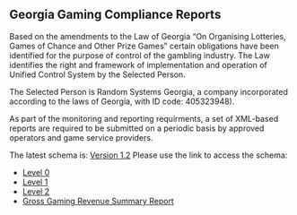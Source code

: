 ## Georgia Gaming Compliance Reports 
Based on the amendments to the Law of Georgia “On Organising Lotteries, Games of Chance and Other Prize Games” certain obligations have been identified for the purpose of control of the gambling industry. The Law identifies the right and framework of implementation and operation of Unified Control System by the Selected Person.

The Selected Person is Random Systems Georgia, a company incorporated according to the laws of Georgia, with ID code: 405323948).

As part of the monitoring and reporting requirments, a set of XML-based reports are required to be submitted on a periodic basis by approved operators and game service providers.

The latest schema is:  [Version 1.2](./1_2/index.html)
Please use the link to access the schema:
- [Level 0](./1_2/level0)
- [Level 1](../1_2/level1)
- [Level 2](../1_2/level1)
- [Gross Gaming Revenue Summary Report](../1_2/GGRSmry)


